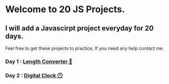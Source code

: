 # Welcome to 20 JS Projects.

## I will add a Javascirpt project everyday for 20 days.

Feel free to get these projects to practice, If you need any help contact me.


### Day 1 : <a href="https://github.com/OAAzab/20-JS-Projects/tree/main/Length%20Converter">Length Converter 📏</a>
### Day 2 : <a href="https://github.com/OAAzab/20-JS-Projects/tree/main/Clock">Digital Clock 🕛</a>
